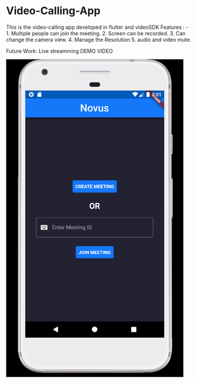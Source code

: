 # Video-Calling-App

This is the video-calling app developed in flutter and videoSDK
Features : -
        1. Multiple people can join the meeting.
        2. Screen can be recorded.
        3. Can change the camera view.
        4. Manage the Resolution
        5. audio and video mute.
        
 Future Work: Live streamming
 DEMO VIDEO
 
![](https://github.com/surajkd786/Video-Calling-App/blob/main/novus.gif.gif)
